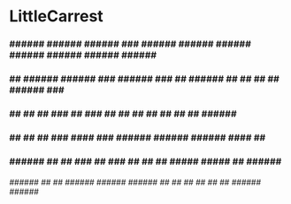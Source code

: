 # LittleCarrest

                                                                                                                              
 ###      ######   ######   ######   ###      ######            ######   ######   ######   ######   ######   ######   ######  
 ###        ##     ######   ######   ###      ######            ### ##   ######   ##  ##   ##  ##   ######   ###      ######  
 ###        ##       ##       ##     ###      ##                ###      ##  ##   ##  ##   ##  ##   ##       ######     ##    
 ###        ##       ##       ##     ###      ####              ###      ######   ######   ######   ####         ##     ##    
 ###      ######     ##       ##     ###      ##                ### ##   ##  ##   #####    #####    ##       ######     ##    
 ######   ######     ##       ##     ######   ######            ######   ##  ##   ##  ##   ##  ##   ######   ######     ##    
                                                                                                                              
